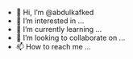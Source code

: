 - 👋 Hi, I’m @abdulkafked
- 👀 I’m interested in ...
- 🌱 I’m currently learning ...
- 💞️ I’m looking to collaborate on ...
- 📫 How to reach me ...

<!---
abdulkafked/abdulkafked is a ✨ special ✨ repository because its `README.md` (this file) appears on your GitHub profile.
You can click the Preview link to take a look at your changes.
--->
